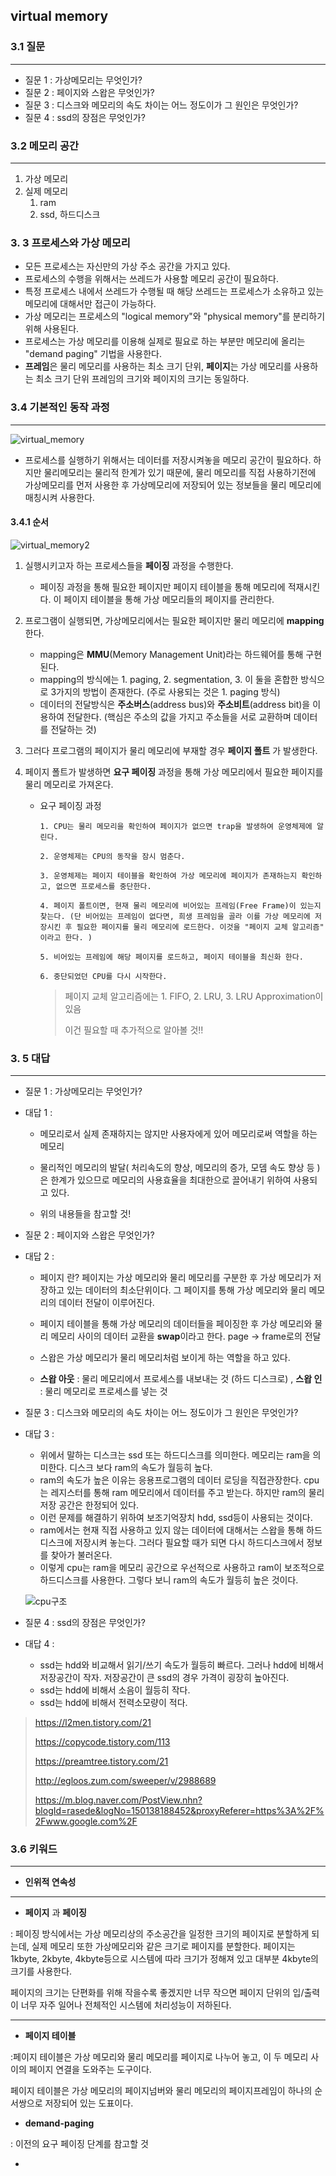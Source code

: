 ## virtual memory



### 3.1 질문

------

- 질문 1 : 가상메모리는 무엇인가? 
- 질문 2 : 페이지와 스왑은 무엇인가? 
- 질문 3 : 디스크와 메모리의 속도 차이는 어느 정도이가 그 원인은 무엇인가? 
- 질문 4 :  ssd의 장점은 무엇인가? 



### 3.2 메모리 공간

---

1. 가상 메모리 
2. 실제 메모리 
   1. ram 
   2. ssd, 하드디스크

### 3. 3 프로세스와 가상 메모리 

* 모든 프로세스는 자신만의 가상 주소 공간을 가지고 있다. 
* 프로세스의 수행을 위해서는 쓰레드가 사용할 메모리 공간이 필요하다. 
* 특정 프로세스 내에서 쓰레드가 수행될 때 해당 쓰레드는 프로세스가 소유하고 있는 메모리에 대해서만 접근이 가능하다. 
* 가상 메모리는 프로세스의 "logical memory"와 "physical memory"를 분리하기 위해 사용된다. 
* 프로세스는 가상 메모리를 이용해 실제로 필요로 하는 부분만 메모리에 올리는 "demand paging" 기법을 사용한다. 
* **프레임**은 물리 메모리를 사용하는 최소 크기 단위, **페이지**는 가상 메모리를 사용하는 최소 크기 단위  프레임의 크기와 페이지의 크기는 동일하다.



### 3.4 기본적인 동작 과정

---



![virtual_memory](img/virtual_memory.png)

* 프로세스를 실행하기 위해서는 데이터를 저장시켜놓을 메모리 공간이 필요하다. 하지만 물리메모리는 물리적 한계가 있기 때문에, 물리 메모리를 직접 사용하기전에 가상메모리를 먼저 사용한 후 가상메모리에 저장되어 있는 정보들을 물리 메모리에 매칭시켜 사용한다. 



#### 3.4.1 순서 

![virtual_memory2](img/virtual_memory2.png)

1. 실행시키고자 하는 프로세스들을 **페이징** 과정을 수행한다. 

   * 페이징 과정을 통해 필요한 페이지만 페이지 테이블을 통해 메모리에 적재시킨다. 이 페이지 테이블을 통해 가상 메모리들의 페이지를 관리한다. 

2. 프로그램이 실행되면, 가상메모리에서는 필요한 페이지만 물리 메모리에 **mapping** 한다. 

   * mapping은 **MMU**(Memory Management Unit)라는 하드웨어를 통해 구현된다. 
   * mapping의 방식에는 1. paging, 2. segmentation, 3. 이 둘을 혼합한 방식으로 3가지의 방법이 존재한다. (주로 사용되는 것은 1. paging 방식)
   * 데이터의 전달방식은 **주소버스**(address bus)와 **주소비트**(address bit)을 이용하여 전달한다. (핵심은 주소의 값을 가지고 주소들을 서로 교환하며 데이터를 전달하는 것)

3. 그러다 프로그램의 페이지가 물리 메모리에 부재할 경우 **페이지 폴트** 가 발생한다. 

4. 페이지 폴트가 발생하면 **요구 페이징** 과정을 통해 가상 메모리에서 필요한 페이지를 물리 메모리로 가져온다. 

   * 요구 페이징 과정 

     ```
     1. CPU는 물리 메모리을 확인하여 페이지가 없으면 trap을 발생하여 운영체제에 알린다.
     
     2. 운영체제는 CPU의 동작을 잠시 멈춘다.
     
     3. 운영체제는 페이지 테이블을 확인하여 가상 메모리에 페이지가 존재하는지 확인하고, 없으면 프로세스를 중단한다.
     
     4. 페이지 폴트이면, 현재 물리 메모리에 비어있는 프레임(Free Frame)이 있는지 찾는다. (단 비어있는 프레임이 없다면, 희생 프레임을 골라 이를 가상 메모리에 저장시킨 후 필요한 페이지를 물리 메모리에 로드한다. 이것을 "페이지 교체 알고리즘" 이라고 한다. )
     
     5. 비어있는 프레임에 해당 페이지를 로드하고, 페이지 테이블을 최신화 한다.
     
     6. 중단되었던 CPU를 다시 시작한다. 
     ```

     > 페이지 교체 알고리즘에는 1. FIFO, 2. LRU, 3. LRU Approximation이 있음 
     >
     > 이건 필요할 때 추가적으로 알아볼 것!!

   

### 3. 5 대답

------

- 질문 1 : 가상메모리는 무엇인가? 

- 대답 1 :  

  - 메모리로서 실제 존재하지는 않지만 사용자에게 있어 메모리로써 역할을 하는 메모리 

  - 물리적인 메모리의 발달( 처리속도의 향상, 메모리의 증가, 모뎀 속도 향상 등 ) 은 한계가 있으므로 메모리의 사용효율을 최대한으로  끌어내기 위하여 사용되고 있다. 

  - 위의 내용들을 참고할 것! 

    

- 질문 2 : 페이지와 스왑은 무엇인가?

- 대답 2 :

  - 페이지 란? 페이지는 가상 메모리와 물리 메모리를 구분한 후 가상 메모리가 저장하고 있는 데이터의 최소단위이다. 그 페이지를 통해 가상 메모리와 물리 메모리의 데이터 전달이 이루어진다. 

  - 페이지 테이블을 통해 가상 메모리의 데이터들을 페이징한 후 가상 메모리와 물리 메모리 사이의 데이터 교환을 **swap**이라고 한다. page -> frame로의 전달  

  - 스왑은 가상 메모리가 물리 메모리처럼 보이게 하는 역할을 하고 있다. 

  - **스왑 아웃** : 물리 메모리에서 프로세스를 내보내는 것 (하드 디스크로) , **스왑 인** : 물리 메모리로 프로세스를 넣는 것

    

- 질문 3 : 디스크와 메모리의 속도 차이는 어느 정도이가 그 원인은 무엇인가?

- 대답 3 : 

  - 위에서 말하는 디스크는 ssd 또는 하드디스크를 의미한다. 메모리는 ram을 의미한다. 디스크 보다 ram의 속도가 월등히 높다. 
  - ram의 속도가 높은 이유는 응용프로그램의 데이터 로딩을 직접관장한다. cpu는 레지스터를 통해 ram 메모리에서 데이터를 주고 받는다. 하지만 ram의 물리 저장 공간은 한정되어 있다. 
  - 이런 문제를 해결하기 위하여 보조기억장치 hdd, ssd등이 사용되는 것이다. 
  - ram에서는 현재 직접 사용하고 있지 않는 데이터에 대해서는 스왑을 통해 하드디스크에 저장시켜 놓는다. 그러다 필요할 때가 되면 다시 하드디스크에서 정보를 찾아가 불러온다. 
  - 이렇게 cpu는 ram을 메모리 공간으로 우선적으로 사용하고 ram이 보조적으로 하드디스크를 사용한다. 그렇다 보니 ram의 속도가 월등히 높은 것이다. 

  ![cpu구조](https://github.com/gwonii/in_thethelab/blob/master/SoftwareBasic/img/cpu구조.jpg)

  

- 질문 4 : ssd의 장점은 무엇인가?

- 대답 4 : 

  - ssd는 hdd와 비교해서 읽기/쓰기 속도가 월등히 빠르다. 그러나 hdd에 비해서 저장공간이 작자. 저장공간이 큰 ssd의 경우 가격이 굉장히 높아진다.
  - ssd는 hdd에 비해서 소음이 월등히 작다. 
  - ssd는 hdd에 비해서 전력소모량이 적다. 







> <https://l2men.tistory.com/21> 
>
> <https://copycode.tistory.com/113>
>
> <https://preamtree.tistory.com/21>
>
> <http://egloos.zum.com/sweeper/v/2988689>
>
> <https://m.blog.naver.com/PostView.nhn?blogId=rasede&logNo=150138188452&proxyReferer=https%3A%2F%2Fwww.google.com%2F>





### 3.6 키워드

---

* **인위적 연속성**

---

* **페이지** 과 **페이징**

: 페이징 방식에서는 가상 메모리상의 주소공간을 일정한 크기의 페이지로 분할하게 되는데, 실제 메모리 또한 가상메모리와 같은 크기로 페이지를 분할한다. 페이지는 1kbyte, 2kbyte, 4kbyte등으로 시스템에 따라 크기가 정해져 있고 대부분 4kbyte의 크기를 사용한다. 

페이지의 크기는 단편화를 위해 작을수록 좋겠지만 너무 작으면 페이지 단위의 입/출력이 너무 자주 일어나 전체적인 시스템에 처리성능이 저하된다. 

---

* **페이지 테이블**

:페이지 테이블은 가상 메모리와 물리 메모리를 페이지로 나누어 놓고, 이 두 메모리 사이의 페이지 연결을 도와주는 도구이다. 

페이지 테이블은 가상 메모리의 페이지넘버와 물리 메모리의 페이지프레임이 하나의 순서쌍으로 저장되어 있는 도표이다. 

* **demand-paging**

: 이전의 요구 페이징 단계를 참고할 것

* 

  